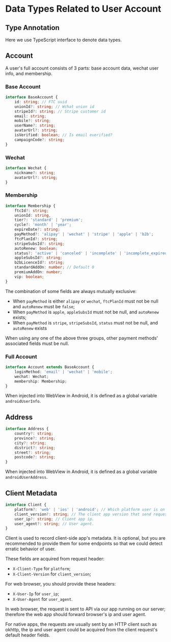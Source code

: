 # Data Types Related to User Account

## Type Annotation

Here we use TypeScript interface to denote data types.

## Account

A user's full account consists of 3 parts: base account data, wechat user info, and membership.

### Base Account

```typescript
interface BaseAccount {
    id: string; // FTC uuid
    unionId?: string; // Wchat union id
    stripeId?: string; // Stripe customer id
    email: string;
    mobile?: string;
    userName?: string;
    avatarUrl?: string;
    isVerified: boolean; // Is email everified?
    campaignCode?: string;
}
```

### Wechat

```typescript
interface Wechat {
    nickname?: string;
    avatarUrl?: string;
}
```

### Membership

```typescript
interface Membership {
    ftcId?: string;
    unionId: string,
    tier?: 'standard' | 'premium';
    cycle?: 'month' | 'year';
    expireDate?: string;
    payMethod?: 'alipay' | 'wechat' | 'stripe' | 'apple' | 'b2b';
    ftcPlanId?: string;
    stripeSubsId?: string;
    autoRenew: boolean;
    status?: 'active' | 'canceled' | 'incomplete' | 'incomplete_expired' | 'past_due' | 'trialing' | 'unpaid'; // Stripe subscription status
    appleSubsId?: string;
    b2bLicenceId?: string;
    standardAddOn: number; // Default 0
    premiumAddOn: number;
    vip: boolean;
}
```

The combination of some fields are always mutually exclusive:

* When `payMethod` is either `alipay` or `wechat`, `ftcPlanId` must not be null and `autoRenew` must be `false`;
* When `payMethod` is `apple`, `appleSubsId` must not be null, and `autoRenew` exists;
* When `payMethod` is `stripe`, `stripeSubsId`, `status` must not be null, and `autoRenew` exists

When using any one of the above three groups, other payment methods' associated fields must be null.

### Full Account

```typescript
interface Account extends BaseAccount {
    loginMethod: 'email' | 'wechat' | 'mobile';
    wechat: Wechat;
    membership: Membership;
}
```

When injected into WebView in Android, it is defined as a global variable `androidUserInfo`.

## Address

```typescript
interface Address {
    country?: string;
    province?: string;
    city?: string;
    district?: string;
    street?: string;
    postcode?: string;
}
```

When injected into WebView in Android, it is defined as a global variable `androidUserAddress`.


## Client Metadata

```typescript
interface Client {
    platform?: 'web' | 'ios' | 'android'; // Which platform user is on
    client_version?: string; // The client app version that send request to API.
    user_ip?: string; // Client app ip.
    user_agent?: string; // User agent.
}
```

Client is used to record client-side app's metadata. It is optional, but you are recommended to provide them for some endpoints so that we could detect erratic behavior of user.

These fields are acquired from request header:

* `X-Client-Type` for `platform`;
* `X-Client-Version` for `client_version`;

For web browser, you should provide these headers:

* `X-User-Ip` for `user_ip`;
* `X-User-Agent` for `user_agent`.

In web browser, the request is sent to API via our app running on our server; therefore the web app should forward browser's ip and user agent.

For native apps, the requests are usually sent by an HTTP client such as okhttp, the ip and user agent could be acquired from the client request's default header fields.

